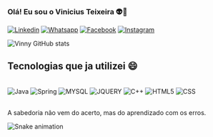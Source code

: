 ### Olá! Eu sou o Vinicius Teixeira 👽🖖

[![Linkedin](https://img.shields.io/badge/LinkedIn-0077B5?style=for-the-badge&logo=linkedin&logoColor=white)](https://www.linkedin.com/in/vinicius-teixeira-rocha-aa62b61b1/)
[![Whatsapp](https://img.shields.io/badge/WhatsApp-25D366?style=for-the-badge&logo=whatsapp&logoColor=white)](https://whats.link/abdelf)
[![Facebook](https://img.shields.io/badge/Facebook-1877F2?style=for-the-badge&logo=facebook&logoColor=white)](https://www.facebook.com/vinicius.teixeirarocha/)
[![Instagram](https://img.shields.io/badge/Instagram-E4405F?style=for-the-badge&logo=instagram&logoColor=white)](https://www.instagram.com/vinny.teixeira/?hl=pt-br)

![Vinny GitHub stats](https://github-readme-stats.vercel.app/api?username=vinnyteixeira&show_icons=true&theme=tokyonight)

## Tecnologias que ja utilizei 😄

<div style="display: inline_block"><br/>
  <img align="center" alt="Java" src="https://img.shields.io/badge/Java-ED8B00?style=for-the-badge&logo=java&logoColor=white"/>
  <img align="center" alt="Spring" src="https://img.shields.io/badge/Spring-6DB33F?style=for-the-badge&logo=spring&logoColor=white"/>
  <img align="center" alt="MYSQL" src="https://img.shields.io/badge/MySQL-00000F?style=for-the-badge&logo=mysql&logoColor=white"/>
  <img align="center" alt="JQUERY" src="https://img.shields.io/badge/jQuery-0769AD?style=for-the-badge&logo=jquery&logoColor=white"/>
  <img align="center" alt="C++" src="https://img.shields.io/badge/C%2B%2B-00599C?style=for-the-badge&logo=c%2B%2B&logoColor=white"/>
  <img align="center" alt="HTML5" src="https://img.shields.io/badge/HTML5-E34F26?style=for-the-badge&logo=html5&logoColor=white"/>
  <img align="center" alt="CSS" src="https://img.shields.io/badge/CSS3-1572B6?style=for-the-badge&logo=css3&logoColor=white"/>
  </div><br>
  
  A sabedoria não vem do acerto, mas do aprendizado com os erros.
  
   ![Snake animation](https://github.com/vinnyteixeira/vinnyteixeira/blob/output/github-contribution-grid-snake.svg)


